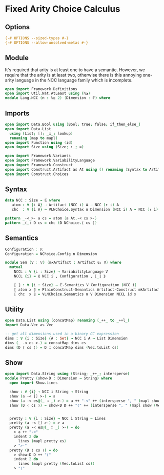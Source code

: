# Fixed Arity Choice Calculus

## Options

```agda
{-# OPTIONS --sized-types #-}
{-# OPTIONS --allow-unsolved-metas #-}
```

## Module

It's required that arity is at least one to have a semantic. However, we require
that the arity is at least two, otherwise there is this annoying one-arity
language in the NCC language family which is incomplete.

```agda
open import Framework.Definitions
open import Util.Nat.AtLeast using (ℕ≥)
module Lang.NCC (n : ℕ≥ 2) (Dimension : 𝔽) where
```

## Imports

```agda
open import Data.Bool using (Bool; true; false; if_then_else_)
open import Data.List
  using (List; []; _∷_; lookup)
  renaming (map to mapl)
open import Function using (id)
open import Size using (Size; ↑_; ∞)

open import Framework.Variants
open import Framework.VariabilityLanguage
open import Framework.Construct
open import Construct.Artifact as At using () renaming (Syntax to Artifact; Construct to Artifact-Construct)
open import Construct.Choices
```

## Syntax

```agda
data NCC : Size → 𝔼 where
   atom : ∀ {i A} → Artifact (NCC i) A → NCC (↑ i) A
   chc  : ∀ {i A} → VLNChoice.Syntax n Dimension (NCC i) A → NCC (↑ i) A

pattern _-<_>- a cs = atom (a At.-< cs >-)
pattern _⟨_⟩ D cs = chc (D NChoice.⟨ cs ⟩)
```

## Semantics

```agda
Configuration : 𝕂
Configuration = NChoice.Config n Dimension

module Sem (V : 𝕍) (mkArtifact : Artifact ∈ₛ V) where
  mutual
    NCCL : ∀ {i : Size} → VariabilityLanguage V
    NCCL {i} = ⟪ NCC i , Configuration , ⟦_⟧ ⟫

    ⟦_⟧ : ∀ {i : Size} → 𝔼-Semantics V Configuration (NCC i)
    ⟦ atom x ⟧ = PlainConstruct-Semantics Artifact-Construct mkArtifact NCCL x
    ⟦ chc  x ⟧ = VLNChoice.Semantics n V Dimension NCCL id x
```

## Utility

```agda
open Data.List using (concatMap) renaming (_++_ to _++l_)
import Data.Vec as Vec

-- get all dimensions used in a binary CC expression
dims : ∀ {i : Size} {A : Set} → NCC i A → List Dimension
dims (_ -< es >-) = concatMap dims es
dims (D ⟨ cs ⟩) = D ∷ concatMap dims (Vec.toList cs)
```

## Show

```agda
open import Data.String using (String; _++_; intersperse)
module Pretty (show-D : Dimension → String) where
  open import Show.Lines

  show : ∀ {i} → NCC i String → String
  show (a -< [] >-) = a
  show (a -< es@(_ ∷ _) >-) = a ++ "-<" ++ (intersperse ", " (mapl show es)) ++ ">-"
  show (D ⟨ cs ⟩) = show-D D ++ "⟨" ++ (intersperse ", " (mapl show (Vec.toList cs))) ++ "⟩"


  pretty : ∀ {i : Size} → NCC i String → Lines
  pretty (a -< [] >-) = > a
  pretty (a -< es@(_ ∷ _) >-) = do
    > a ++ "-<"
    indent 2 do
      lines (mapl pretty es)
    > ">-"
  pretty (D ⟨ cs ⟩) = do
    > show-D D ++ "⟨"
    indent 2 do
      lines (mapl pretty (Vec.toList cs))
    > "⟩"
```
